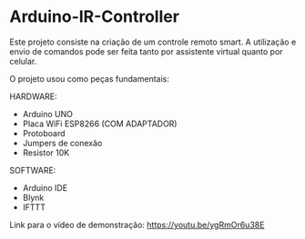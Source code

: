 # Arduino-IR-Controller

Este projeto consiste na criação de um controle remoto smart. A utilização e envio de comandos pode ser feita tanto por assistente virtual quanto por celular.

O projeto usou como peças fundamentais:

HARDWARE:
- Arduino UNO
- Placa WiFi ESP8266 (COM ADAPTADOR)
- Protoboard
- Jumpers de conexão
- Resistor 10K

SOFTWARE:
- Arduino IDE
- Blynk
- IFTTT

Link para o vídeo de demonstração:
https://youtu.be/ygRmOr6u38E
